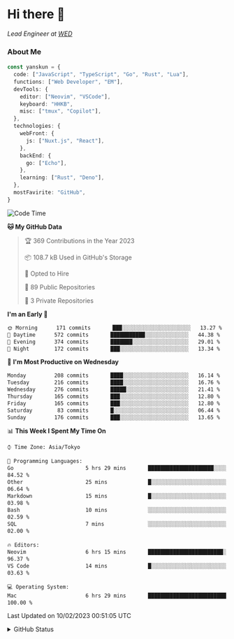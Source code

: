 # Hi there&nbsp;:wave:

_Lead Engineer at [WED](https://github.com/wedinc)_

### About Me

```ts
const yanskun = {
  code: ["JavaScript", "TypeScript", "Go", "Rust", "Lua"],
  functions: ["Web Developer", "EM"],
  devTools: {
    editor: ["Neovim", "VSCode"],
    keyboard: "HHKB",
    misc: ["tmux", "Copilot"],
  },
  technologies: {
    webFront: {
      js: ["Nuxt.js", "React"],
    },
    backEnd: {
      go: ["Echo"],
    },
    learning: ["Rust", "Deno"],
  },
  mostFavirite: "GitHub",
}
```

<!--START_SECTION:waka-->
![Code Time](http://img.shields.io/badge/Code%20Time-155%20hrs%201%20min-blue)

**🐱 My GitHub Data** 

> 🏆 369 Contributions in the Year 2023
 > 
> 📦 108.7 kB Used in GitHub's Storage 
 > 
> 💼 Opted to Hire
 > 
> 📜 89 Public Repositories 
 > 
> 🔑 3 Private Repositories  
 > 
**I'm an Early 🐤** 

```text
🌞 Morning      171 commits       ███░░░░░░░░░░░░░░░░░░░░░░   13.27 % 
🌆 Daytime      572 commits       ███████████░░░░░░░░░░░░░░   44.38 % 
🌃 Evening      374 commits       ███████░░░░░░░░░░░░░░░░░░   29.01 % 
🌙 Night        172 commits       ███░░░░░░░░░░░░░░░░░░░░░░   13.34 % 

```
📅 **I'm Most Productive on Wednesday** 

```text
Monday         208 commits       ████░░░░░░░░░░░░░░░░░░░░░   16.14 % 
Tuesday        216 commits       ████░░░░░░░░░░░░░░░░░░░░░   16.76 % 
Wednesday      276 commits       █████░░░░░░░░░░░░░░░░░░░░   21.41 % 
Thursday       165 commits       ███░░░░░░░░░░░░░░░░░░░░░░   12.80 % 
Friday         165 commits       ███░░░░░░░░░░░░░░░░░░░░░░   12.80 % 
Saturday        83 commits       █░░░░░░░░░░░░░░░░░░░░░░░░   06.44 % 
Sunday         176 commits       ███░░░░░░░░░░░░░░░░░░░░░░   13.65 % 

```


📊 **This Week I Spent My Time On** 

```text
⌚︎ Time Zone: Asia/Tokyo

💬 Programming Languages: 
Go                       5 hrs 29 mins       █████████████████████░░░░   84.52 % 
Other                    25 mins             █░░░░░░░░░░░░░░░░░░░░░░░░   06.64 % 
Markdown                 15 mins             █░░░░░░░░░░░░░░░░░░░░░░░░   03.98 % 
Bash                     10 mins             ░░░░░░░░░░░░░░░░░░░░░░░░░   02.59 % 
SQL                      7 mins              ░░░░░░░░░░░░░░░░░░░░░░░░░   02.00 % 

🔥 Editors: 
Neovim                   6 hrs 15 mins       ████████████████████████░   96.37 % 
VS Code                  14 mins             █░░░░░░░░░░░░░░░░░░░░░░░░   03.63 % 

💻 Operating System: 
Mac                      6 hrs 29 mins       █████████████████████████   100.00 % 

```


 Last Updated on 10/02/2023 00:51:05 UTC
<!--END_SECTION:waka-->

<details>
<summary>GitHub Status</summary>
<picture>
  <source media="(prefers-color-scheme: dark)" srcset="https://raw.githubusercontent.com/yanskun/yanskun/master/profile-summary-card-output/nord_dark/0-profile-details.svg">
 <img src="https://raw.githubusercontent.com/yanskun/yanskun/master/profile-summary-card-output/default/0-profile-details.svg">
</picture>
<br>
<picture>
  <source media="(prefers-color-scheme: dark)" srcset="https://raw.githubusercontent.com/yanskun/yanskun/master/profile-summary-card-output/nord_dark/1-repos-per-language.svg">
 <img src="https://raw.githubusercontent.com/yanskun/yanskun/master/profile-summary-card-output/default/1-repos-per-language.svg">
</picture>
<picture>
  <source media="(prefers-color-scheme: dark)" srcset="https://raw.githubusercontent.com/yanskun/yanskun/master/profile-summary-card-output/nord_dark/2-most-commit-language.svg">
 <img src="https://raw.githubusercontent.com/yanskun/yanskun/master/profile-summary-card-output/default/2-most-commit-language.svg">
</picture>
<br>
<picture>
  <source media="(prefers-color-scheme: dark)" srcset="https://raw.githubusercontent.com/yanskun/yanskun/master/profile-summary-card-output/nord_dark/3-stats.svg">
 <img src="https://raw.githubusercontent.com/yanskun/yanskun/master/profile-summary-card-output/default/3-stats.svg">
</picture>
<picture>
  <source media="(prefers-color-scheme: dark)" srcset="https://raw.githubusercontent.com/yanskun/yanskun/master/profile-summary-card-output/nord_dark/4-productive-time.svg">
 <img src="https://raw.githubusercontent.com/yanskun/yanskun/master/profile-summary-card-output/default/4-productive-time.svg">
</picture>
</details>
